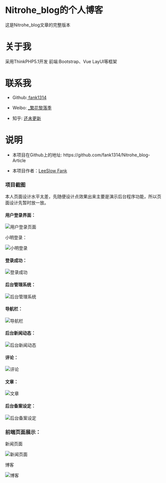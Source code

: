 # Nitrohe_blog的个人博客
这是Nitrohe_blog文章的完整版本
# 关于我
采用ThinkPHP5.1开发 前端:Bootstrap、Vue LayUI等框架
# 联系我
<ul>
<li>
<p> Github:<a href="https://github.com/fank1314"> fank1314 </a> </p>
</li>
<li>
<p>Weibo: <a href="https://weibo.com/u/6339218501" rel="nofollow"> _繁花黎落季</a></p>
</li>
<li>
<p>知乎: <a href="#" rel="nofollow"> 还未更新</a></p>
</li>
</ul>
<h1>说明</h1>
<ul>
<li><p>本项目在Github上的地址:  https://github.com/fank1314/Nitrohe_blog-Article</p></li>
    <li><p>本项目作者：<a href="#">LeeSlow Fank</a></p></li>
</ul>
<h3>项目截图</h3>
    <p>本人页面设计水平太差，先随便设计点效果出来主要是演示后台程序功能，所以页面设计先暂时放一放。 </p>
    <h4>用户登录界面：</h4>
    <img src="https://github.com/fank1314/Nitrohe_blog-Article/blob/master/login.png" alt="用户登录页面" data-canonical-src="https://github.com/fank1314/Nitrohe_blog-Article/blob/master/login.png" style="max-width:100%;">
    <p>小明登录：</p>
    <img src="https://github.com/fank1314/Nitrohe_blog-Article/blob/master/login-xiaoming.png" alt="小明登录" data-canonical-src="https://github.com/fank1314/Nitrohe_blog-Article/blob/master/login-xiaoming.png" style="max-width:100%;">    
    <h4>登录成功：</h4> 
    <img src="https://github.com/fank1314/Nitrohe_blog-Article/blob/master/login-finish.png" alt="登录成功" style="max-width:100%;">  
    <h4>后台管理系统：</h4> 
    <img src="https://github.com/fank1314/Nitrohe_blog-Article/blob/master/admin.png" alt="后台管理系统"  style="max-width:100%;">      
    <h4>导航栏：</h4> 
    <img src="https://github.com/fank1314/Nitrohe_blog-Article/blob/master/nav.png" alt="导航栏" style="max-width:100%;">  
    <h4>后台新闻动态：</h4> 
    <img src="https://github.com/fank1314/Nitrohe_blog-Article/blob/master/animatePic.png" alt="后台新闻动态"  style="max-width:100%;">  
    <h4>评论：</h4> 
    <img src="https://github.com/fank1314/Nitrohe_blog-Article/blob/master/comment.png" alt="评论" style="max-width:100%;">      
    <h4>文章：</h4> 
    <img src="https://github.com/fank1314/Nitrohe_blog-Article/blob/master/article-edit.png" alt="文章"  style="max-width:100%;">     
    <h4>后台备案设定：</h4> 
    <img src="https://github.com/fank1314/Nitrohe_blog-Article/blob/master/config.png" alt="后台备案设定" style="max-width:100%;">       
    <h3>前端页面展示：</h3>
    <p>新闻页面</p>
    <img src="https://github.com/fank1314/Nitrohe_blog-Article/blob/master/index.png" alt="新闻页面" style="max-width:100%;"> 
     <p>博客</p>
    <img src="https://github.com/fank1314/Nitrohe_blog-Article/blob/master/index-blog.png" alt="博客" style="max-width:100%;">    

